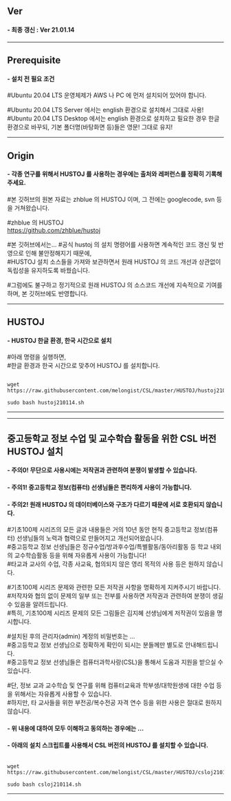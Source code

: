 ## Ver   
#### - 최종 갱신 : Ver 21.01.14   
   
***   
   
## Prerequisite   
#### - 설치 전 필요 조건   
#Ubuntu 20.04 LTS 운영체제가 AWS 나 PC 에 먼저 설치되어 있어야 합니다.   
   
#Ubuntu 20.04 LTS Server  에서는 english 환경으로 설치해서 그대로 사용!   
#Ubuntu 20.04 LTS Desktop 에서는 english 환경으로 설치하고 필요한 경우 한글 환경으로 바꾸되, 기본 폴더명(바탕화면 등)들은 영문! 그대로 유지!   
   
***   
   
## Origin   
#### - 각종 연구를 위해서 HUSTOJ 를 사용하는 경우에는 출처와 레퍼런스를 정확히 기록해 주세요.   
#본 깃허브의 원본 자료는 zhblue 의 HUSTOJ 이며, 그 전에는 googlecode, svn 등을 거쳐왔습니다.   
   
#zhblue 의 HUSTOJ      
<https://github.com/zhblue/hustoj>   
   
#본 깃허브에서는...
#공식 hustoj 의 설치 명령어를 사용하면 계속적인 코드 갱신 및 반영으로 인해 불안정해지기 때문에,   
#HUSTOJ 설치 소스들을 가져와 보관하면서 원래 HUSTOJ 의 코드 개선과 상관없이 독립성을 유지하도록 바꿨습니다.   
   
#그럼에도 불구하고 정기적으로 원래 HUSTOJ 의 소스코드 개선에 지속적으로 기여를 하며, 본 깃허브에도 반영합니다.   
   
***   
   
## HUSTOJ   
#### - HUSTOJ 한글 환경, 한국 시간으로 설치   
#아래 명령을 실행하면,   
#한글 환경과 한국 시간으로 맞추어 HUSTOJ 를 설치합니다.   
<pre><code>
wget https://raw.githubusercontent.com/melongist/CSL/master/HUSTOJ/hustoj210114.sh

sudo bash hustoj210114.sh
</code></pre>
  
***   
***   
   
## 중고등학교 정보 수업 및 교수학습 활동을 위한 CSL 버전 HUSTOJ 설치
#### - 주의0! 무단으로 사용시에는 저작권과 관련하여 분쟁이 발생할 수 있습니다.   
#### - 주의1! 중고등학교 정보(컴퓨터) 선생님들은 편리하게 사용이 가능합니다.   
#### - 주의2! 원래 HUSTOJ 의 데이터베이스와 구조가 다르기 때문에 서로 호환되지 않습니다.   
    
#기초100제 시리즈의 모든 글과 내용들은 거의 10년 동안 현직 중고등학교 정보(컴퓨터) 선생님들의 노력과 협력으로 만들어지고 개선되어왔습니다.   
#중고등학교 정보 선생님들은 정규수업/방과후수업/특별활동/동아리활동 등 학교 내외의 교수학습활동 등을 위해 자유롭게 사용이 가능합니다!      
#타교과 교사의 수업, 각종 사교육, 협의되지 않은 영리 목적의 사용 등은 원하지 않습니다.    
   
#기초100제 시리즈 문제와 관련한 모든 저작권 사항을 명확하게 지켜주시기 바랍니다.   
#저작자와 협의 없이 문제의 일부 또는 전부를 사용하면 저작권과 관련하여 분쟁이 생길 수 있음을 알려드립니다.   
#특히, 기초100제 시리즈 문제의 모든 그림들은 김지혜 선생님에게 저작권이 있음을 명시합니다.   
   
#설치된 후의 관리자(admin) 계정의 비밀번호는 ...   
#중고등학교 정보 선생님으로 정확하게 확인이 되시는 분들께만 별도로 안내해드립니다.   
#중고등학교 정보 선생님들은 컴퓨터과학사랑(CSL)을 통해서 도움과 지원을 받으실 수 있습니다.   
   
#단, 정보 교과 교수학습 및 연구를 위해 컴퓨터교육과 학부생/대학원생에 대한 수업 등을 위해서는 자유롭게 사용할 수 있습니다.   
#하지만, 타 교사들을 위한 부전공/복수전공 자격 연수 등을 위한 사용은 절대로 원하지 않습니다.   
   
#### - 위 내용에 대하여 모두 이해하고 동의하는 경우에는 ...   
#### - 아래의 설치 스크립트를 사용해서 CSL 버전의 HUSTOJ 를 설치할 수 있습니다.   
   
<pre><code>
wget https://raw.githubusercontent.com/melongist/CSL/master/HUSTOJ/csloj210114.sh
   
sudo bash csloj210114.sh
</code></pre>
   
***   
   
